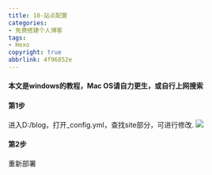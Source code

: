 ```yaml
---
title: 10-站点配置
categories: 
- 免费搭建个人博客
tags: 
- Hexo
copyright: true
abbrlink: 4f96852e
---
```

#### 本文是windows的教程，Mac OS请自力更生，或自行上网搜索
#### 第1步
进入D:/blog，打开_config.yml，查找site部分，可进行修改.
![](https://serverless-page-bucket-jm08mud0-1300042459.cos-website.ap-shanghai.myqcloud.com/pic19.jpg)
#### 第2步
重新部署